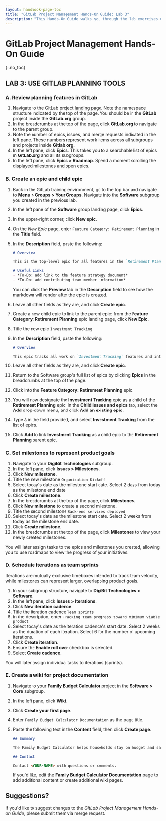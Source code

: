 ```yaml
---
layout: handbook-page-toc
title: "GitLab Project Management Hands-On Guide: Lab 3"
description: "This Hands-On Guide walks you through the lab exercises used in the GitLab Project Management course."
---
```

# GitLab Project Management Hands-On Guide
{:.no_toc}

## LAB 3: USE GITLAB PLANNING TOOLS

### A. Review planning features in GitLab

1. Navigate to the GitLab project [landing page](https://gitlab.com/gitlab-org/gitlab). Note the namespace structure indicated by the top of the page. You should be in the **GitLab** project inside the **GitLab.org** group.
1. In the breadcrumbs at the top of the page, click **GitLab.org** to navigate to the parent group.
1. Note the number of epics, issues, and merge requests indicated in the left pane. These numbers represent work items across all subgroups and projects inside **Gitlab.org**.
1. In the left pane, click **Epics**. This takes you to a searchable list of epics in **GitLab.org** and all its subgroups.
1. In the left pane, click **Epics > Roadmap**. Spend a moment scrolling the displayed milestones and open epics.

### B. Create an epic and child epic

1. Back in the GitLab training environment, go to the top bar and navigate to **Menu > Groups > Your Groups**. Navigate into the **Software** subgroup you created in the previous lab.
1. In the left pane of the **Software** group landing page, click **Epics**.
1. In the upper-right corner, click **New epic**.
1. On the *New Epic* page, enter `Feature Category: Retirement Planning` in the **Title** field.
1. In the **Description** field, paste the following:

    ```markdown
   # Overview

   This is the top-level epic for all features in the `Retirement Planning` category of DigiBit's personal finance software.

   # Useful Links
   - *To-Do: add link to the feature strategy document*
   - *To-Do: add contributing team member information*
    ```
    
    You can click the **Preview** tab in the **Description** field to see how the markdown will render after the epic is created.

1. Leave all other fields as they are, and click **Create epic**.
1. Create a new child epic to link to the parent epic: from the **Feature Category: Retirement Planning** epic landing page, click **New Epic**.
1. Title the new epic `Investment Tracking` 
1. In the **Description** field, paste the following:

    ```markdown
   # Overview

   This epic tracks all work on `Investment Tracking` features and integrations, as part of the overall `Retirement Planning` category strategy.
    ```

1. Leave all other fields as they are, and click **Create epic**.
1. Return to the Software group's full list of epics by clicking **Epics** in the breadcrumbs at the top of the page.
1. Click into the **Feature Category: Retirement Planning** epic.
1. You will now designate the **Investment Tracking** epic as a child of the **Retirement Planning** epic. In the **Child issues and epics** tab, select the **Add** drop-down menu, and click **Add an existing epic**.
1. Type `&` in the field provided, and select **Investment Tracking** from the list of epics.
1. Click **Add** to link **Investment Tracking** as a child epic to the **Retirement Planning** parent epic.

### C. Set milestones to represent product goals

1. Navigate to your **DigiBit Technologies** subgroup.
1. In the left pane, click **Issues > Milestones**.
1. Click **New milestone**.
1. Title the new milestone `Organization Kickoff`
1. Select today's date as the milestone start date. Select 2 days from today as the milestone end date.
1. Click **Create milestone**.
1. In the breadcrumbs at the top of the page, click **Milestones**.
1. Click **New milestone** to create a second milestone.
1. Title the second milestone `Back-end services deployed`
1. Select today's date as the milestone start date. Select 2 weeks from today as the milestone end date.
1. Click **Create milestone**.
1. In the breadcrumbs at the top of the page, click **Milestones** to view your newly created milestones. 

You will later assign tasks to the epics and milestones you created, allowing you to use roadmaps to view the progress of your initiatives.

### D. Schedule iterations as team sprints

Iterations are mutually exclusive timeboxes intended to track team velocity, while milestones can represent larger, overlapping product goals.

1. In your subgroup structure, navigate to **DigiBit Technologies > Software**.
1. In the left pane, click **Issues > Iterations**.
1. Click **New iteration cadence**.
1. Title the iteration cadence `Team sprints` 
1. In the description, enter `Tracking team progress toward minimum viable product`
1. Select today's date as the iteration cadence's start date. Select 2 weeks as the duration of each iteration. Select 6 for the number of upcoming iterations.
1. Click **Create iteration**.
1. Ensure the **Enable roll over** checkbox is selected.
1. Select **Create cadence**.

You will later assign individual tasks to iterations (sprints).

### E. Create a wiki for project documentation

1. Navigate to your **Family Budget Calculator** project in the **Software > Core** subgroup.
1. In the left pane, click **Wiki**.
1. Click **Create your first page**.
1. Enter `Family Budget Calculator Documentation` as the page title.
1. Paste the following text in the **Content** field, then click **Create page**.

    ```markdown
   ## Summary

   The Family Budget Calculator helps households stay on budget and save for the future.

   ## Contact

   Contact <YOUR-NAME> with questions or comments.
    ```

    If you'd like, edit the **Family Budget Calculator Documentation** page to add additional content or create additional wiki pages.

## Suggestions?

If you'd like to suggest changes to the *GitLab Project Management Hands-on Guide*, please submit them via merge request.

